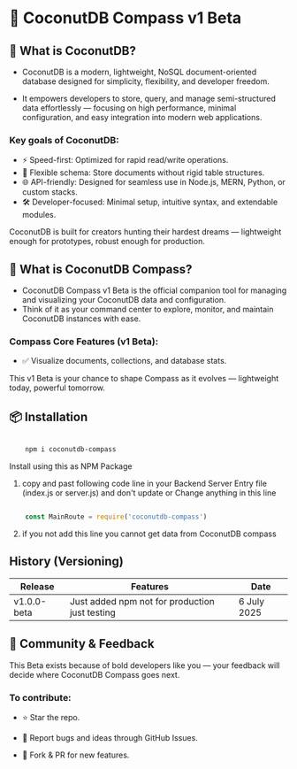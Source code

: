 # 📂 CoconutDB Compass v1 Beta

## 🥥 What is CoconutDB?

- CoconutDB is a modern, lightweight, NoSQL document-oriented database designed for simplicity, flexibility, and developer freedom.

- It empowers developers to store, query, and manage semi-structured data effortlessly — focusing on high performance, minimal configuration, and easy integration into modern web applications.

### Key goals of CoconutDB:

- ⚡️ Speed-first: Optimized for rapid read/write operations.
- 🧩 Flexible schema: Store documents without rigid table structures.
- 🌐 API-friendly: Designed for seamless use in Node.js, MERN, Python, or custom stacks.
- 🛠️ Developer-focused: Minimal setup, intuitive syntax, and extendable modules.

CoconutDB is built for creators hunting their hardest dreams — lightweight enough for prototypes, robust enough for production.

## 🧭 What is CoconutDB Compass?

- CoconutDB Compass v1 Beta is the official companion tool for managing and visualizing your CoconutDB data and configuration.
- Think of it as your command center to explore, monitor, and maintain CoconutDB instances with ease.

### Compass Core Features (v1 Beta):

- ✅ Visualize documents, collections, and database stats.

This v1 Beta is your chance to shape Compass as it evolves — lightweight today, powerful tomorrow.

## 📦 Installation

```bash

    npm i coconutdb-compass

```

Install using this as NPM Package

1. copy and past following code line in your Backend Server Entry file (index.js or server.js) and don't update or Change anything in this line


```js

    const MainRoute = require('coconutdb-compass')

```

2. if you not add this line you cannot get data from CoconutDB compass

## History (Versioning)

| Release | Features | Date |
| ------- | -------- | ---- |
| v1.0.0-beta  | Just added npm not for production just testing | 6 July 2025 |



## 📣 Community & Feedback

This Beta exists because of bold developers like you — your feedback will decide where CoconutDB Compass goes next.

### To contribute:

- ⭐️ Star the repo.

- 🐛 Report bugs and ideas through GitHub Issues.

- 🔗 Fork & PR for new features.